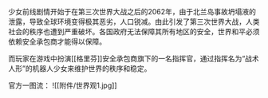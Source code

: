少女前线剧情开始于在第三次世界大战之后的2062年，由于北兰岛事故坍塌液的泄露，导致全球环境变得极其恶劣，人口锐减。由此引发了第三次世界大战，人类社会的秩序也遭到严重破坏。各国政府无法保障其所有地区的安全，世界和平必须依赖安全承包商才能得以保障。

而玩家在游戏中扮演[[格里芬]]安全承包商旗下的一名指挥官，通过指挥名为“战术人形”的机器人少女来维护世界的秩序和稳定。

官方一图流：
![[附件/世界观1.jpg]]
